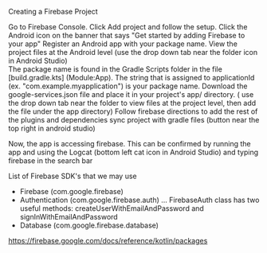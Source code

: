 Creating a Firebase Project

Go to Firebase Console.
Click Add project and follow the setup.
Click the Android icon on the banner that says "Get started by adding Firebase to your app"
Register an Android app with your package name. View the project files at the Android level (use the drop down tab near the folder icon in Android Studio)  
The package name is found in the Gradle Scripts folder in the file [build.gradle.kts] (Module:App). 
The string that is assigned to applicationId (ex. "com.example.myapplication") is your package name.
Download the google-services.json file and place it in your project's app/ directory. ( use the drop down tab near the folder to view files at the project level, then add the file under the app directory)
Follow firebase directions to add the rest of the plugins and dependencies
sync project with gradle files (button near the top right in android studio)

Now, the app is accessing firebase. This can be confirmed by running the app and using the Logcat (bottom left cat icon in Android Studio) and typing firebase in the search bar


List of Firebase SDK's that we may use
- Firebase (com.google.firebase) 
- Authentication (com.google.firebase.auth) ... FirebaseAuth class has two useful methods: createUserWithEmailAndPassword and signInWithEmailAndPassword
- Database (com.google.firebase.database)

https://firebase.google.com/docs/reference/kotlin/packages